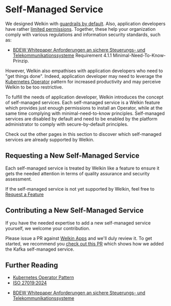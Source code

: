 # Self-Managed Service

We designed Welkin with [guardrails by default](../safeguards/index.md).
Also, application developers have rather [limited permissions](../demarcation.md).
Together, these help your organization comply with various regulations and information security standards, such as:

<!-- vale off -->
- [BDEW Whitepaper Anforderungen an sichere Steuerungs- und Telekommunikationssysteme](https://www.bdew.de/media/documents/BDEW-OE-VSE-Whitepaper-3.0.pdf) Requirement 4.1.1 Minimal-Need-To-Know-Prinzip.
<!-- vale on -->

However, Welkin also empathises with application developers who need to "get things done".
Indeed, application developer may need to leverage the [Kubernetes Operator](https://kubernetes.io/docs/concepts/extend-kubernetes/operator/) pattern for increased productivity and may perceive Welkin to be too restrictive.

To fulfill the needs of application developer, Welkin introduces the concept of self-managed services.
Each self-managed service is a Welkin feature which provides just enough permissions to install an Operator, while at the same time complying with minimal-need-to-know principles.
Self-managed services are disabled by default and need to be enabled by the platform administrator to comply with secure-by-default principles.

Check out the other pages in this section to discover which self-managed services are already supported by Welkin.

## Requesting a New Self-Managed Service

Each self-managed service is treated by Welkin like a feature to ensure it gets the needed attention in terms of quality assurance and security assessment.

If the self-managed service is not yet supported by Welkin, feel free to [Request a Feature](../../request-a-feature.md)

## Contributing a New Self-Managed Service

If you have the needed expertise to add a new self-managed service yourself, we welcome your contribution.

Please issue a PR against [Welkin Apps](https://github.com/elastisys/compliantkubernetes-apps) and we'll duly review it.
To get started, we recommend you [check out this PR](https://github.com/elastisys/compliantkubernetes-apps/pull/1886/files) which shows how we added the Kafka self-managed service.

## Further Reading

- [Kubernetes Operator Pattern](https://kubernetes.io/docs/concepts/extend-kubernetes/operator/)
- [ISO 27019:2024](https://www.iso.org/standard/85056.html)
<!-- vale off -->
- [BDEW Whitepaper Anforderungen an sichere Steuerungs- und Telekommunikationssysteme](https://www.bdew.de/media/documents/BDEW-OE-VSE-Whitepaper-3.0.pdf)
<!-- vale on -->
